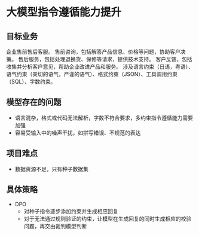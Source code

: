 # 大模型指令遵循能力提升

## 目标业务
企业售前售后客服。
售前咨询，包括解答产品信息、价格等问题，协助客户决策。
售后服务，包括处理退换货、保修等请求，提供技术支持。
客户反馈，包括收集并分析客户意见，帮助企业改进产品和服务。
涉及语言约束（日语，粤语）、语气约束（亲切的语气，严谨的语气）、格式约束（JSON）、工具调用约束（SQL）、字数约束。

## 模型存在的问题
- 语言混杂，格式或代码无法解析，字数不符合要求，多约束指令遵循能力需要加强
- 容易受输入中的噪声干扰，如拼写错误、不规范的表达

## 项目难点
- 数据资源不足，只有种子数据集

## 具体策略
- DPO
  * 对种子指令逐步添加约束并生成相应回复
  * 对于无法通过规则验证的约束，让模型在生成回复的同时生成相应的校验问题，再交由裁判模型判断